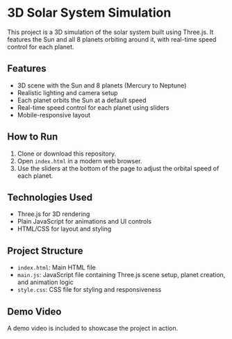 # 3D Solar System Simulation

This project is a 3D simulation of the solar system built using Three.js. It features the Sun and all 8 planets orbiting around it, with real-time speed control for each planet.

## Features

- 3D scene with the Sun and 8 planets (Mercury to Neptune)
- Realistic lighting and camera setup
- Each planet orbits the Sun at a default speed
- Real-time speed control for each planet using sliders
- Mobile-responsive layout

## How to Run

1. Clone or download this repository.
2. Open `index.html` in a modern web browser.
3. Use the sliders at the bottom of the page to adjust the orbital speed of each planet.

## Technologies Used

- Three.js for 3D rendering
- Plain JavaScript for animations and UI controls
- HTML/CSS for layout and styling

## Project Structure

- `index.html`: Main HTML file
- `main.js`: JavaScript file containing Three.js scene setup, planet creation, and animation logic
- `style.css`: CSS file for styling and responsiveness

## Demo Video

A demo video is included to showcase the project in action. 
